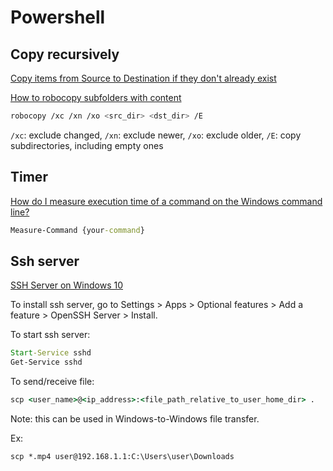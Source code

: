 # Powershell

## Copy recursively

[Copy items from Source to Destination if they don't already exist](https://stackoverflow.com/questions/25916197/copy-items-from-source-to-destination-if-they-dont-already-exist)

[How to robocopy subfolders with content](https://stackoverflow.com/questions/24385239/how-to-robocopy-subfolders-with-content)

```bash
robocopy /xc /xn /xo <src_dir> <dst_dir> /E
```

`/xc`: exclude changed, `/xn`: exclude newer, `/xo`: exclude older, `/E`: copy subdirectories, including empty ones

## Timer
[How do I measure execution time of a command on the Windows command line?](https://stackoverflow.com/questions/673523/how-do-i-measure-execution-time-of-a-command-on-the-windows-command-line)
```bat
Measure-Command {your-command}
```

## Ssh server

[SSH Server on Windows 10](https://virtualizationreview.com/articles/2020/05/21/ssh-server-on-windows-10.aspx)

To install ssh server, go to Settings > Apps > Optional features > Add a feature > OpenSSH Server > Install.

To start ssh server:
```bat
Start-Service sshd
Get-Service sshd
```

To send/receive file:
```bat
scp <user_name>@<ip_address>:<file_path_relative_to_user_home_dir> .
```

Note: this can be used in Windows-to-Windows file transfer.

Ex:

```bat
scp *.mp4 user@192.168.1.1:C:\Users\user\Downloads
```
